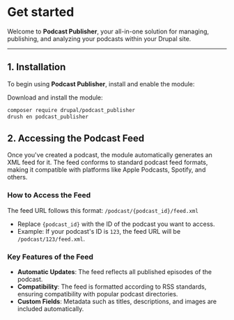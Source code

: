 # Get started

Welcome to **Podcast Publisher**, your all-in-one solution for managing, publishing, and analyzing your podcasts within your Drupal site.

---

## 1. Installation

To begin using **Podcast Publisher**, install and enable the module:

Download and install the module:
```bash
composer require drupal/podcast_publisher
drush en podcast_publisher
```
## 2. Accessing the Podcast Feed

Once you've created a podcast, the module automatically generates an XML feed for it. The feed conforms to standard podcast feed formats, making it compatible with platforms like Apple Podcasts, Spotify, and others.

### How to Access the Feed

The feed URL follows this format: `/podcast/{podcast_id}/feed.xml`

- Replace `{podcast_id}` with the ID of the podcast you want to access.
- Example: If your podcast's ID is `123`, the feed URL will be `/podcast/123/feed.xml`.

### Key Features of the Feed
- **Automatic Updates**: The feed reflects all published episodes of the podcast.
- **Compatibility**: The feed is formatted according to RSS standards, ensuring compatibility with popular podcast directories.
- **Custom Fields**: Metadata such as titles, descriptions, and images are included automatically.
